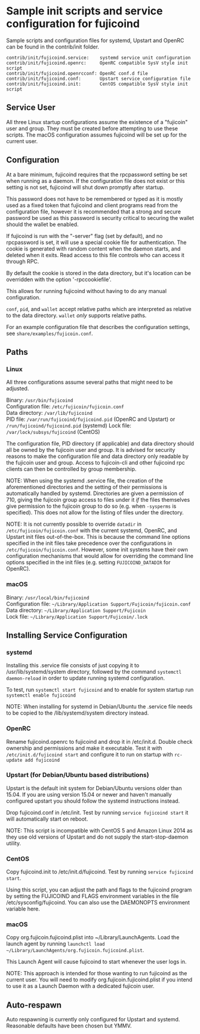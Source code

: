 Sample init scripts and service configuration for fujicoind
==========================================================

Sample scripts and configuration files for systemd, Upstart and OpenRC
can be found in the contrib/init folder.

    contrib/init/fujicoind.service:    systemd service unit configuration
    contrib/init/fujicoind.openrc:     OpenRC compatible SysV style init script
    contrib/init/fujicoind.openrcconf: OpenRC conf.d file
    contrib/init/fujicoind.conf:       Upstart service configuration file
    contrib/init/fujicoind.init:       CentOS compatible SysV style init script

Service User
---------------------------------

All three Linux startup configurations assume the existence of a "fujicoin" user
and group.  They must be created before attempting to use these scripts.
The macOS configuration assumes fujicoind will be set up for the current user.

Configuration
---------------------------------

At a bare minimum, fujicoind requires that the rpcpassword setting be set
when running as a daemon.  If the configuration file does not exist or this
setting is not set, fujicoind will shut down promptly after startup.

This password does not have to be remembered or typed as it is mostly used
as a fixed token that fujicoind and client programs read from the configuration
file, however it is recommended that a strong and secure password be used
as this password is security critical to securing the wallet should the
wallet be enabled.

If fujicoind is run with the "-server" flag (set by default), and no rpcpassword is set,
it will use a special cookie file for authentication. The cookie is generated with random
content when the daemon starts, and deleted when it exits. Read access to this file
controls who can access it through RPC.

By default the cookie is stored in the data directory, but it's location can be overridden
with the option '-rpccookiefile'.

This allows for running fujicoind without having to do any manual configuration.

`conf`, `pid`, and `wallet` accept relative paths which are interpreted as
relative to the data directory. `wallet` *only* supports relative paths.

For an example configuration file that describes the configuration settings,
see `share/examples/fujicoin.conf`.

Paths
---------------------------------

### Linux

All three configurations assume several paths that might need to be adjusted.

Binary:              `/usr/bin/fujicoind`  
Configuration file:  `/etc/fujicoin/fujicoin.conf`  
Data directory:      `/var/lib/fujicoind`  
PID file:            `/var/run/fujicoind/fujicoind.pid` (OpenRC and Upstart) or `/run/fujicoind/fujicoind.pid` (systemd)
Lock file:           `/var/lock/subsys/fujicoind` (CentOS)  

The configuration file, PID directory (if applicable) and data directory
should all be owned by the fujicoin user and group.  It is advised for security
reasons to make the configuration file and data directory only readable by the
fujicoin user and group.  Access to fujicoin-cli and other fujicoind rpc clients
can then be controlled by group membership.

NOTE: When using the systemd .service file, the creation of the aforementioned
directories and the setting of their permissions is automatically handled by
systemd. Directories are given a permission of 710, giving the fujicoin group
access to files under it _if_ the files themselves give permission to the
fujicoin group to do so (e.g. when `-sysperms` is specified). This does not allow
for the listing of files under the directory.

NOTE: It is not currently possible to override `datadir` in
`/etc/fujicoin/fujicoin.conf` with the current systemd, OpenRC, and Upstart init
files out-of-the-box. This is because the command line options specified in the
init files take precedence over the configurations in
`/etc/fujicoin/fujicoin.conf`. However, some init systems have their own
configuration mechanisms that would allow for overriding the command line
options specified in the init files (e.g. setting `FUJICOIND_DATADIR` for
OpenRC).

### macOS

Binary:              `/usr/local/bin/fujicoind`  
Configuration file:  `~/Library/Application Support/Fujicoin/fujicoin.conf`  
Data directory:      `~/Library/Application Support/Fujicoin`  
Lock file:           `~/Library/Application Support/Fujicoin/.lock`  

Installing Service Configuration
-----------------------------------

### systemd

Installing this .service file consists of just copying it to
/usr/lib/systemd/system directory, followed by the command
`systemctl daemon-reload` in order to update running systemd configuration.

To test, run `systemctl start fujicoind` and to enable for system startup run
`systemctl enable fujicoind`

NOTE: When installing for systemd in Debian/Ubuntu the .service file needs to be copied to the /lib/systemd/system directory instead.

### OpenRC

Rename fujicoind.openrc to fujicoind and drop it in /etc/init.d.  Double
check ownership and permissions and make it executable.  Test it with
`/etc/init.d/fujicoind start` and configure it to run on startup with
`rc-update add fujicoind`

### Upstart (for Debian/Ubuntu based distributions)

Upstart is the default init system for Debian/Ubuntu versions older than 15.04. If you are using version 15.04 or newer and haven't manually configured upstart you should follow the systemd instructions instead.

Drop fujicoind.conf in /etc/init.  Test by running `service fujicoind start`
it will automatically start on reboot.

NOTE: This script is incompatible with CentOS 5 and Amazon Linux 2014 as they
use old versions of Upstart and do not supply the start-stop-daemon utility.

### CentOS

Copy fujicoind.init to /etc/init.d/fujicoind. Test by running `service fujicoind start`.

Using this script, you can adjust the path and flags to the fujicoind program by
setting the FUJICOIND and FLAGS environment variables in the file
/etc/sysconfig/fujicoind. You can also use the DAEMONOPTS environment variable here.

### macOS

Copy org.fujicoin.fujicoind.plist into ~/Library/LaunchAgents. Load the launch agent by
running `launchctl load ~/Library/LaunchAgents/org.fujicoin.fujicoind.plist`.

This Launch Agent will cause fujicoind to start whenever the user logs in.

NOTE: This approach is intended for those wanting to run fujicoind as the current user.
You will need to modify org.fujicoin.fujicoind.plist if you intend to use it as a
Launch Daemon with a dedicated fujicoin user.

Auto-respawn
-----------------------------------

Auto respawning is currently only configured for Upstart and systemd.
Reasonable defaults have been chosen but YMMV.
